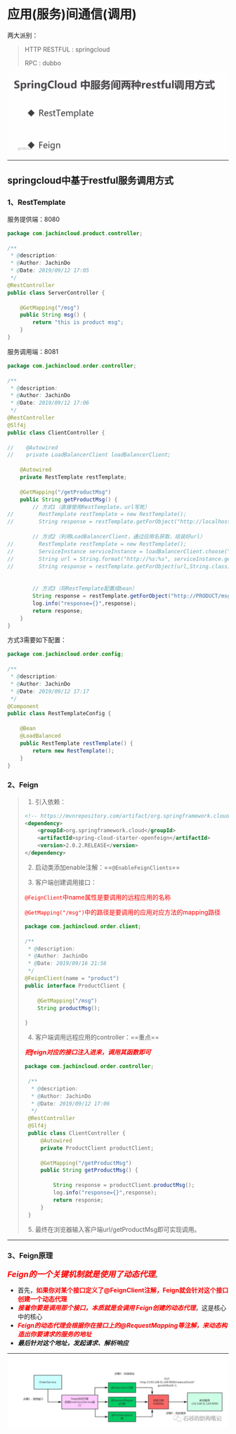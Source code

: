 # 应用(服务)间通信(调用)



两大派别：

> HTTP RESTFUL : springcloud
>
> RPC : dubbo

![image-20190917115626514](../PicSource/image-20190917115626514.png)

------



## springcloud中基于restful服务调用方式

### 1、RestTemplate



服务提供端：8080

```java
package com.jachincloud.product.controller;

/**
 * @description:
 * @Author: JachinDo
 * @Date: 2019/09/12 17:05
 */
@RestController
public class ServerController {

    @GetMapping("/msg")
    public String msg() {
        return "this is product msg";
    }
}
```





服务调用端：8081

```java
package com.jachincloud.order.controller;

/**
 * @description:
 * @Author: JachinDo
 * @Date: 2019/09/12 17:06
 */
@RestController
@Slf4j
public class ClientController {

//    @Autowired
//    private LoadBalancerClient loadBalancerClient;

    @Autowired
    private RestTemplate restTemplate;

    @GetMapping("/getProductMsg")
    public String getProductMsg() {
        // 方式1（直接使用RestTemplate，url写死）
//        RestTemplate restTemplate = new RestTemplate();
//        String response = restTemplate.getForObject("http://localhost:8080/msg",String.class);

        // 方式2（利用LoadBalancerClient，通过应用名获取，组装好url）
//        RestTemplate restTemplate = new RestTemplate();
//        ServiceInstance serviceInstance = loadBalancerClient.choose("PRODUCT");
//        String url = String.format("http://%s:%s", serviceInstance.getHost(), serviceInstance.getPort()) + "/msg";
//        String response = restTemplate.getForObject(url,String.class);


        // 方式3（将RestTemplate配置成bean）
        String response = restTemplate.getForObject("http://PRODUCT/msg", String.class);
        log.info("response={}",response);
        return response;
    }
}
```



方式3需要如下配置：

```java
package com.jachincloud.order.config;

/**
 * @description:
 * @Author: JachinDo
 * @Date: 2019/09/12 17:17
 */
@Component
public class RestTemplateConfig {

    @Bean
    @LoadBalanced
    public RestTemplate restTemplate() {
        return new RestTemplate();
    }
}
```



### 2、Feign

>1. 引入依赖：
>
>  ```xml
>  <!-- https://mvnrepository.com/artifact/org.springframework.cloud/spring-cloud-starter-openfeign -->
>  <dependency>
>      <groupId>org.springframework.cloud</groupId>
>      <artifactId>spring-cloud-starter-openfeign</artifactId>
>      <version>2.0.2.RELEASE</version>
>  </dependency>
>  ```
>
>2. 启动类添加enable注解：==`@EnableFeignClients`==
>
>3. 客户端创建调用接口：
>
>  <font color='red'>`@FeignClient`中name属性是要调用的远程应用的名称</font>
>
>  <font color='red'>`@GetMapping("/msg")`中的路径是要调用的应用对应方法的mapping路径</font>
>
>  ```java
>  package com.jachincloud.order.client;
>  
>  /**
>   * @description:
>   * @Author: JachinDo
>   * @Date: 2019/09/16 21:56
>   */
>  @FeignClient(name = "product")
>  public interface ProductClient {
>  
>      @GetMapping("/msg")
>      String productMsg();
>  
>  }
>  ```
> 
>4. 客户端调用远程应用的controller：==重点==
>
>   <font color='red'>***把feign对应的接口注入进来，调用其函数即可***</font>
>
> ```java
> package com.jachincloud.order.controller;
> 
>  /**
>   * @description:
>   * @Author: JachinDo
>   * @Date: 2019/09/12 17:06
>   */
>  @RestController
>  @Slf4j
>  public class ClientController {
>      @Autowired
>      private ProductClient productClient;
>  
>      @GetMapping("/getProductMsg")
>      public String getProductMsg() {
>  
>          String response = productClient.productMsg();
>          log.info("response={}",response);
>          return response;
>      }
>  }
> ```
>
>5. 最终在浏览器输入客户端url/getProductMsg即可实现调用。

------



### 3、Feign原理

<font color='red' size=4>***Feign的一个关键机制就是使用了动态代理***</font>。

- 首先，<font color='red'>**如果你对某个接口定义了@FeignClient注解，Feign就会针对这个接口创建一个动态代理**</font>
- <font color='red'>***接着你要是调用那个接口，本质就是会调用 Feign创建的动态代理***</font>，这是核心中的核心
- <font color='red'>***Feign的动态代理会根据你在接口上的@RequestMapping等注解，来动态构造出你要请求的服务的地址***</font>
- ***最后针对这个地址，发起请求、解析响应***

------

![img](../PicSource/640-20200318212231764.jpeg)

